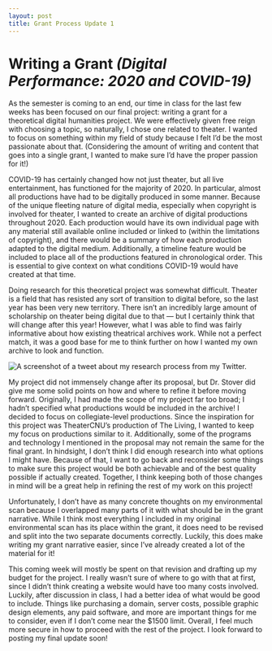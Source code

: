 ```yaml
---
layout: post
title: Grant Process Update 1
---
```


# Writing a Grant _(Digital Performance: 2020 and COVID-19)_

As the semester is coming to an end, our time in class for the last few weeks has been focused on our final project: writing a grant for a theoretical digital humanities project. We were effectively given free reign with choosing a topic, so naturally, I chose one related to theater. I wanted to focus on something within my field of study because I felt I’d be the most passionate about that. (Considering the amount of writing and content that goes into a single grant, I wanted to make sure I’d have the proper passion for it!)

COVID-19 has certainly changed how not just theater, but all live entertainment, has functioned for the majority of 2020. In particular, almost all productions have had to be digitally produced in some manner. Because of the unique fleeting nature of digital media, especially when copyright is involved for theater, I wanted to create an archive of digital productions throughout 2020. Each production would have its own individual page with any material still available online included or linked to (within the limitations of copyright), and there would be a summary of how each production adapted to the digital medium. Additionally, a timeline feature would be included to place all of the productions featured in chronological order. This is essential to give context on what conditions COVID-19 would have created at that time.

Doing research for this theoretical project was somewhat difficult. Theater is a field that has resisted any sort of transition to digital before, so the last year has been very new territory. There isn’t an incredibly large amount of scholarship on theater being digital due to that — but I certainly think that will change after this year! However, what I was able to find was fairly informative about how existing theatrical archives work. While not a perfect match, it was a good base for me to think further on how I wanted my own archive to look and function.

![A screenshot of a tweet about my research process from my Twitter.](https://madison91095.github.io/Madison91095/images/GrantProcess1Tweet.png)

My project did not immensely change after its proposal, but Dr. Stover did give me some solid points on how and where to refine it before moving forward. Originally, I had made the scope of my project far too broad; I hadn’t specified what productions would be included in the archive! I decided to focus on collegiate-level productions. Since the inspiration for this project was TheaterCNU’s production of The Living, I wanted to keep my focus on productions similar to it. Additionally, some of the programs and technology I mentioned in the proposal may not remain the same for the final grant. In hindsight, I don’t think I did enough research into what options I might have. Because of that, I want to go back and reconsider some things to make sure this project would be both achievable and of the best quality possible if actually created. Together, I think keeping both of those changes in mind will be a great help in refining the rest of my work on this project!

Unfortunately, I don’t have as many concrete thoughts on my environmental scan because I overlapped many parts of it with what should be in the grant narrative. While I think most everything I included in my original environmental scan has its place within the grant, it does need to be revised and split into the two separate documents correctly. Luckily, this does make writing my grant narrative easier, since I’ve already created a lot of the material for it!

This coming week will mostly be spent on that revision and drafting up my budget for the project. I really wasn’t sure of where to go with that at first, since I didn’t think creating a website would have too many costs involved. Luckily, after discussion in class, I had a better idea of what would be good to include. Things like purchasing a domain, server costs, possible graphic design elements, any paid software, and more are important things for me to consider, even if I don’t come near the $1500 limit. Overall, I feel much more secure in how to proceed with the rest of the project. I look forward to posting my final update soon!
